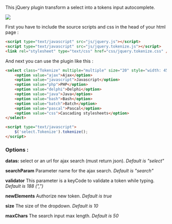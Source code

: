 This jQuery plugin transform a select into a tokens input autocomplete.

![](http://doc.zellerda.com/tokenize/screenshot.png)

First you have to include the source scripts and css in the head of your html page :

```html
<script type="text/javascript" src="js/jquery.js"></script>
<script type="text/javascript" src="js/jquery.tokenize.js"></script>
<link rel="stylesheet" type="text/css" href="css/jquery.tokenize.css" />
```

And next you can use the plugin like this :

```html
<select class="Tokenize" multiple="multiple" size="20" style="width: 450px;">
    <option value="ajax">Ajax</option>
    <option value="javascript">Javascript</option>
    <option value="php">PHP</option>
    <option value="delphi">Delphi</option>
    <option value="java">Java</option>
    <option value="bash">Bash</option>
    <option value="batch">Batch</option>
    <option value="pascal">Pascal</option>
    <option value="css">Cascading stylesheets</option>
</select>

<script type="text/javascript">
    $('select.Tokenize').tokenize();
</script>
```

### Options :

**datas:**
select or an url for ajax search (must return json).
_Default is "select"_

**searchParam**
Parameter name for the ajax search.
_Default is "search"_

**validator**
This parameter is a keyCode to validate a token while typing.
_Default is 188 (",")_

**newElements**
Authorize new token.
_Default is true_

**size**
The size of the dropdown.
_Default is 10_

**maxChars**
The search input max length.
_Default is 50_